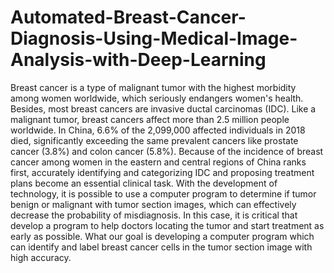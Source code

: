 # Automated-Breast-Cancer-Diagnosis-Using-Medical-Image-Analysis-with-Deep-Learning
Breast cancer is a type of malignant tumor with the highest morbidity among women worldwide, which seriously endangers women's health. Besides, most breast cancers are invasive ductal carcinomas (IDC). Like a malignant tumor, breast cancers affect more than 2.5 million people worldwide. In China, 6.6% of the 2,099,000 affected individuals in 2018 died, significantly exceeding the same prevalent cancers like prostate cancer (3.8%) and colon cancer (5.8%). Because of the incidence of breast cancer among women in the eastern and central regions of China ranks first, accurately identifying and categorizing IDC and proposing treatment plans become an essential clinical task. With the development of technology, it is possible to use a computer program to determine if tumor benign or malignant with tumor section images, which can effectively decrease the probability of misdiagnosis.  In this case, it is critical that develop a program to help doctors locating the tumor and start treatment as early as possible. What our goal is developing a computer program which can identify and label breast cancer cells in the tumor section image with high accuracy.
